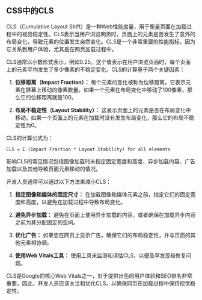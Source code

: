 ## CSS中的CLS

CLS（Cumulative Layout Shift）是一种Web性能度量，用于衡量页面在加载过程中的视觉稳定性。CLS表示当用户浏览网页时，页面上的元素是否发生了意外的布局变化，导致元素的位置发生突然变化。CLS是一个非常重要的性能指标，因为它关系到用户体验，尤其是在网页加载过程中。

CLS通常以小数形式表示，例如0.25。这个值表示在用户浏览页面时，每个页面上的元素平均发生了多少像素的不稳定变化。CLS的计算基于两个关键因素：

1. **位移距离（Impact Fraction）：** 每个元素的变化被称为位移距离，它表示元素在屏幕上移动的像素数量。如果一个元素在布局变化中移动了100像素，那么它的位移距离就是100。

2. **布局不稳定性（Layout Stability）：** 这表示页面上的元素是否在布局变化中移动。如果一个页面上的元素在加载时没有发生布局变化，那么它的布局不稳定性为0。

CLS的计算公式为：

```
CLS = Σ (Impact Fraction * Layout Stability) for all elements
```

影响CLS的常见情况包括图像加载时未指定固定宽度和高度、异步加载内容、广告加载以及其他导致页面元素移动的情况。

开发人员通常可以通过以下方法来减小CLS：

1. **指定图像和媒体的固定尺寸：** 在加载图像和媒体元素之前，指定它们的固定宽度和高度，以避免在加载过程中导致布局变化。

2. **避免异步加载：** 避免在页面上使用异步加载的内容，或者确保在加载异步内容之前为其分配固定的空间。

3. **优化广告：** 如果您在网页上显示广告，确保它们的布局稳定性，并与页面的其他元素相协调。

4. **使用Web Vitals工具：** 使用工具来监测和评估CLS，以便及早发现和修复问题。

CLS是Google的核心Web Vitals之一，对于提供出色的用户体验和SEO排名非常重要。因此，开发人员应该关注和优化CLS，以确保网页在加载过程中保持视觉稳定性。